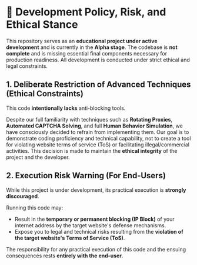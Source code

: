 # 🛑 Development Policy, Risk, and Ethical Stance

This repository serves as an **educational project under active development** and is currently in the **Alpha stage**. The codebase is **not complete** and is missing essential final components necessary for production readiness. All development is conducted under strict ethical and legal constraints.

## 1. Deliberate Restriction of Advanced Techniques (Ethical Constraints)

This code **intentionally lacks** anti-blocking tools.

Despite our full familiarity with techniques such as **Rotating Proxies**, **Automated CAPTCHA Solving**, and full **Human Behavior Simulation**, we have consciously decided to refrain from implementing them. Our goal is to demonstrate coding proficiency and technical capability, not to create a tool for violating website terms of service (ToS) or facilitating illegal/commercial activities. This decision is made to maintain the **ethical integrity** of the project and the developer.

## 2. Execution Risk Warning (For End-Users)

While this project is under development, its practical execution is **strongly discouraged**.

Running this code may:
* Result in the **temporary or permanent blocking (IP Block)** of your internet address by the target website's defense mechanisms.
* Expose you to legal and technical risks resulting from the **violation of the target website's Terms of Service (ToS)**.

The responsibility for any practical execution of this code and the ensuing consequences rests **entirely with the end-user.**
```eof
